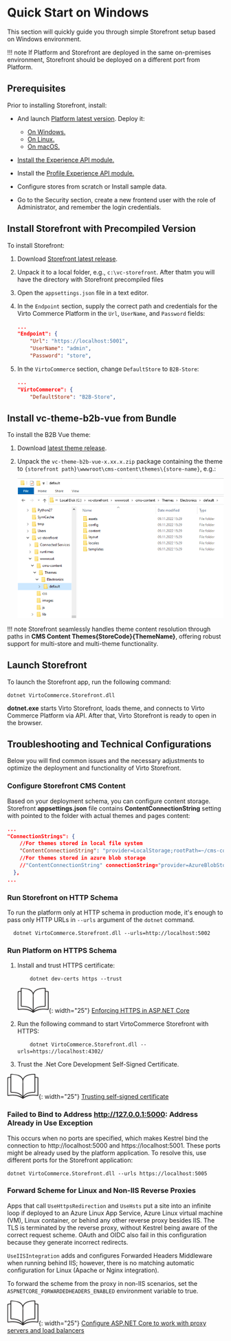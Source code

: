 ﻿# Quick Start on Windows

This section will quickly guide you through simple Storefront setup based on Windows environment.

!!! note 
    If Platform and Storefront are deployed in the same on-premises environment, Storefront should be deployed on a different port from Platform.

## Prerequisites

Prior to installing Storefront, install:

- And launch [Platform latest version](https://github.com/VirtoCommerce/vc-platform/releases/latest). Deploy it:

    - [On Windows.](../../../../platform/developer-guide/Getting-Started/Installation-Guide/windows)
    - [On Linux.](../../../../platform/developer-guide/Getting-Started/Installation-Guide/linux)
    - [On macOS.](../../../../platform/developer-guide/Getting-Started/Installation-Guide/macOS)
    
- [Install the Experience API module.](../../../../platform/developer-guide/GraphQL-Storefront-API-Reference-xAPI/getting-started)
    
- Install the [Profile Experience API module.](https://github.com/VirtoCommerce/vc-module-profile-experience-api)

- Configure stores from scratch or Install sample data.

- Go to the Security section, create a new frontend user with the role of Administrator, and remember the login credentials.
 

## Install Storefront with Precompiled Version

To install Storefront:

1. Download [Storefront latest release](https://github.com/VirtoCommerce/vc-storefront/releases/latest).
1. Unpack it to a local folder, e.g., `c:\vc-storefront`. After thatm you will have the directory with Storefront precompiled files
1. Open the `appsettings.json` file in a text editor.    
1. In the `Endpoint` section, supply the correct path and credentials for the Virto Commerce Platform in the `Url`, `UserName`, and `Password` fields:
    
    ```json
    ...
    "Endpoint": {
        "Url": "https://localhost:5001",
        "UserName": "admin",
        "Password": "store",
    ```

1. In the `VirtoCommerce` section, change `DefaultStore` to `B2B-Store`:

    ```json
    ...
    "VirtoCommerce": {
        "DefaultStore": "B2B-Store",
    ```

## Install vc-theme-b2b-vue from Bundle

To install the B2B Vue theme:

1. Download [latest theme release](https://github.com/VirtoCommerce/vc-theme-b2b-vue/releases/latest).
1. Unpack the `vc-theme-b2b-vue-x.xx.x.zip` package containing the theme to `{storefront path}\wwwroot\cms-content\themes\{store-name}`, e.g.:

    ![Storefront path](media/storefront-path.png)

!!! note 
    Storefront seamlessly handles theme content resolution through paths in **CMS Content Themes{StoreCode}{ThemeName}**, offering robust support for multi-store and multi-theme functionality.

## Launch Storefront

To launch the Storefront app, run the following command:

```
dotnet VirtoCommerce.Storefront.dll 
```

**dotnet.exe** starts Virto Storefront, loads theme, and connects to Virto Commerce Platform via API. After that, Virto Storefront is ready to open in the browser.

## Troubleshooting and Technical Configurations

Below you will find common issues and the necessary adjustments to optimize the deployment and functionality of Virto Storefront.

### Configure Storefront CMS Content

Based on your deployment schema, you can configure content storage. Storefront  **appsettings.json** file contains **ContentConnectionString** setting with pointed to the folder with actual themes and pages content:

```json
...
"ConnectionStrings": {
	//For themes stored in local file system
	"ContentConnectionString": "provider=LocalStorage;rootPath=~/cms-content"
	//For themes stored in azure blob storage
	//"ContentConnectionString" connectionString="provider=AzureBlobStorage;rootPath=cms-content;DefaultEndpointsProtocol=https;AccountName=yourAccountName;AccountKey=yourAccountKey"
  },
...
```

### Run Storefront on HTTP Schema

To run the platform only at HTTP schema in production mode, it's enough to pass only HTTP URLs in `--urls` argument of the `dotnet` command.

```console
  dotnet VirtoCommerce.Storefront.dll --urls=http://localhost:5002
```

### Run Platform on HTTPS Schema

1. Install and trust HTTPS certificate:

    ```console
        dotnet dev-certs https --trust
    ```

    ![Readmore](media/readmore.png){: width="25"} [Enforcing HTTPS in ASP.NET Core](https://docs.microsoft.com/en-us/aspnet/core/security/enforcing-ssl?view=aspnetcore-3.0&tabs=visual-studio#trust)


1. Run the following command to start VirtoCommerce Storefront with HTTPS:

    ```console
        dotnet VirtoCommerce.Storefront.dll --urls=https://localhost:4302/
    ```

1. Trust the .Net Core Development Self-Signed Certificate. 

![Readmore](media/readmore.png){: width="25"} [Trusting self-signed certificate](https://blogs.msdn.microsoft.com/robert_mcmurray/2013/11/15/how-to-trust-the-iis-express-self-signed-certificate/)



### Failed to Bind to Address http://127.0.0.1:5000: Address Already in Use Exception

This occurs when no ports are specified, which makes Kestrel bind the connection to http://localhost:5000 and https://localhost:5001. These ports might be already used by the platform application. To resolve this, use different ports for the Storefront application: 

```
dotnet VirtoCommerce.Storefront.dll --urls https://localhost:5005
```

### Forward Scheme for Linux and Non-IIS Reverse Proxies

Apps that call `UseHttpsRedirection` and `UseHsts` put a site into an infinite loop if deployed to an Azure Linux App Service, Azure Linux virtual machine (VM), Linux container, or behind any other reverse proxy besides IIS. The TLS is terminated by the reverse proxy, without Kestrel being aware of the correct request scheme. OAuth and OIDC also fail in this configuration because they generate incorrect redirects.

`UseIISIntegration` adds and configures Forwarded Headers Middleware when running behind IIS; however, there is no matching automatic configuration for Linux (Apache or Nginx integration).

To forward the scheme from the proxy in non-IIS scenarios, set the `ASPNETCORE_FORWARDEDHEADERS_ENABLED` environment variable to true.

![Readmore](media/readmore.png){: width="25"} [Configure ASP.NET Core to work with proxy servers and load balancers](https://docs.microsoft.com/en-us/aspnet/core/host-and-deploy/proxy-load-balancer?view=aspnetcore-5.0#forward-the-scheme-for-linux-and-non-iis-reverse-proxies)